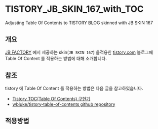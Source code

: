 # TISTORY_JB_SKIN_167_with_TOC
Adjusting Table Of Contents to TISTORY BLOG skinned with JB SKIN 167

## 개요
[JB FACTORY](https://www.jbfactory.net/) 에서 제공하는 skin(`JB SKIN 167`) 을적용한 [tistory.com](tistory.com) 블로그에 Table Of Content 를 적용하는 방법에 대해 소개합니다.

## 참조
tistory 에 Table Of Content 를 적용하는 방법은 다음 글을 참고하였습니다.

- [Tistory TOC(Table Of Contents) 구현기](https://www.wbluke.com/21)
- [wbluke/tistory-table-of-contents github repository](https://github.com/wbluke/tistory-table-of-contents)

## 적용방법
